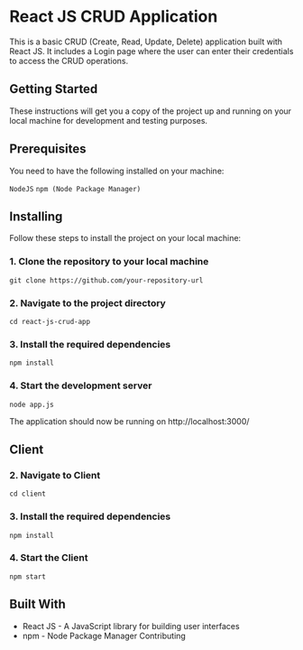 <h1>React JS CRUD Application</h1>
This is a basic CRUD (Create, Read, Update, Delete) application built with React JS. It includes a Login page where the user can enter their credentials to access the CRUD operations.

<h2>Getting Started</h2>
These instructions will get you a copy of the project up and running on your local machine for development and testing purposes.

<h2>Prerequisites</h2>
You need to have the following installed on your machine:

`NodeJS`
`npm (Node Package Manager)`

<h2>Installing</h2>
Follow these steps to install the project on your local machine:

<h3>1. Clone the repository to your local machine</h3>

`git clone https://github.com/your-repository-url`

<h3>2. Navigate to the project directory</h3>

 `cd react-js-crud-app`
<h3>3. Install the required dependencies</h3>

`npm install`

<h3>4. Start the development server</h3>

 `node app.js`
 
The application should now be running on http://localhost:3000/

<h2> Client </h2>

<h3>2. Navigate to Client</h3>

 `cd client`
 
<h3>3. Install the required dependencies</h3>

`npm install`

<h3>4. Start the Client</h3>

 `npm start`
<h2>Built With</h2>

- React JS - A JavaScript library for building user interfaces
- npm - Node Package Manager
Contributing
